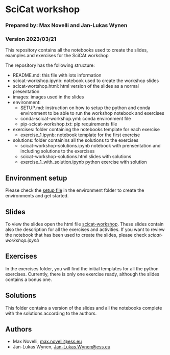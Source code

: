 # SciCat workshop
### Prepared by: Max Novelli and Jan-Lukas Wynen
### Version 2023/03/21

This repository contains all the notebooks used to create the slides, examples and exercises for the SciCAt workshop

The repository has the following structure:
- README.md: 
  this file with lots information
- scicat-workshop.ipynb: 
  notebook used to create the workshop slides
- scicat-wortshop.html: 
  html version of the slides as a normal presentation
- images: 
  images used in the slides
- environment:
  - SETUP.md: 
    instruction on how to setup the python and conda environment to be able to run the workshop notebook and exercises
  - conda-scicat-workshop.yml: 
    conda environment file
  - pip-scicat-workshop.txt: 
    pip requirements file
- exercises: 
  folder containing the notebooks template for each exercise
  - exercise_1.ipynb: 
    notebook template for the first exercise
- solutions:
  folder containins all the solutions to the exercises
  - scicat-workshop-solutions.ipynb
    notebook with prensentation and including solutions to the exercises
  - scicat-workshop-solutions.html
    slides with solutions
  - exercise_1_with_solution.ipynb
    python exercise with solution


## Environment setup
Please check the [setup file](./environment/SETUP.md) in the environment folder to create the environments and get started.

## Slides
To view the slides open the html file [scicat-workshop](./scicat-workshop.html).
These slides contain also the description for all the exercises and activities.
If you want to review the notebook that has been used to create the slides, please check _scicat-workshop.ipynb_


## Exercises
In the exercises folder, you will find the initial templates for all the python exercises.
Currently, there is only one exercise ready, although the slides contains a bonus one.

## Solutions
This folder contains a version of the slides and all the notebooks complete with the solutions according to the authors.

## Authors
- Max Novelli, max.novelli@ess.eu
- Jan-Lukas Wynen, Jan-Lukas.Wynen@ess.eu
 

